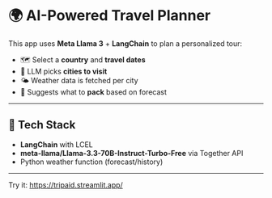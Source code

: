 # 🌍 AI-Powered Travel Planner

This app uses **Meta Llama 3** + **LangChain** to plan a personalized tour:

- 🗺️ Select a **country** and **travel dates**
- 🤖 LLM picks **cities to visit**
- 🌤️ Weather data is fetched per city
- 🎒 Suggests what to **pack** based on forecast

---

## 🔧 Tech Stack

- **LangChain** with LCEL
- **meta-llama/Llama-3.3-70B-Instruct-Turbo-Free** via Together API
- Python weather function (forecast/history)

---

Try it: https://tripaid.streamlit.app/
